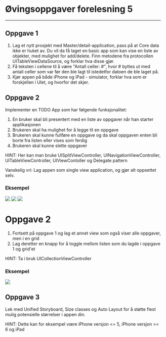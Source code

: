 # Øvingsoppgaver forelesning 5

---

## Oppgave 1

1. Lag et nytt prosjekt med Master/detail-application, pass på at Core data ikke er huket av. Du vil da få laget en basic app som kan vise en liste av objekter, med mulighet for add/delete. Finn metodene fra protocollen UITableViewDataSource, og forklar hva disse gjør.
2. Få teksten i cellene til å være "Antall celler: #", hvor # byttes ut med antall celler som var før den ble lagt til istedetfor datoen de ble laget på.
3. Kjør appen på både iPhone og iPad - simulator, forklar hva som er forskjellen i UIet, og hvorfor det skjer.

## Oppgave 2

Implementer en TODO App som har følgende funksjonalitet:

1. En bruker skal bli presentert med en liste av oppgaver når han starter applikasjonen
2. Brukeren skal ha mulighet for å legge til en oppgave
3. Brukeren skal kunne fullføre en oppgave og da skal oppgaven enten bli borte fra listen eller vises som ferdig
4. Brukeren skal kunne slette oppgaver

HINT: Her kan man bruke UISplitViewController, UINavigationViewController, UITableViewController, UIViewContoller og Delegate pattern

Vanskelig vri: Lag appen som single view application, og gjør alt oppsettet selv.

### Eksempel

![](liste.png)
![](liste-checked.png)
![](add.png)

# Oppgave 2

1. Fortsett på oppgave 1 og lag et annet view som også viser alle oppgaver, men i en grid
2. Lag deretter en knapp for å toggle mellom listen som du lagde i oppgave 1 og grid'et

HINT: Ta i bruk UICollectionViewController

### Eksempel

![](grid.png)

## Oppgave 3

Lek med Unified Storyboard, Size classes og Auto Layout for å støtte flest mulig potensielle størrelser i appen din.

HINT: Dette kan for eksempel vœre iPhone versjon <= 5, iPhone versjon >= 6 og iPad
